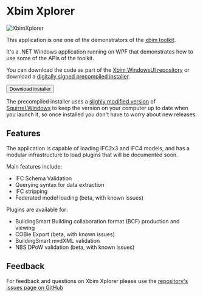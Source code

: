 ﻿# Xbim Xplorer

![XbimXplorer](/examples/images/XbimXplorer.png)

This application is one one of the demonstrators of the [xbim toolkit](/).

It's a .NET Windows application running on WPF that demonstrates how to use some of the APIs of the toolkit.

You can download the code as part of the [Xbim WindowsUI repository](https://github.com/xBimTeam/XbimWindowsUI) or download a [digitally signed precompiled installer](https://downloads.xbim.net/xbimToolkit/xbimXplorer/Setup.exe).

<a title="XbimXplorer installer" href="https://downloads.xbim.net/xbimToolkit/xbimXplorer/Setup.exe"><button class='btn btn-primary icon icon-cloud-download inline-block-tight'>Download installer</button></a>

The precompiled installer uses a [slighly modified version](https://github.com/CBenghi/Squirrel.Windows) of [Squirrel.Windows](https://github.com/Squirrel/Squirrel.Windows) to keep the version on your computer up to date when you launch it, so once installed you don't have to worry about new releases.

## Features
The application is capable of loading IFC2x3 and IFC4 models, and has a modular infrastructure to load plugins that will be documented soon.

Main features include:

 * IFC Schema Validation
 * Querying syntax for data extraction
 * IFC stripping
 * Federated model loading (beta, with known issues)

Plugins are available for:

 * BuildingSmart Building collaboration format (BCF) production and viewing
 * COBie Export (beta, with known issues)
 * BuildingSmart mvdXML validation
 * NBS DPoW validation (beta, with known issues)

## Feedback
For feedback and questions on Xbim Xplorer please use the [repository's issues page on GitHub](https://github.com/xBimTeam/XbimWindowsUI/issues)
